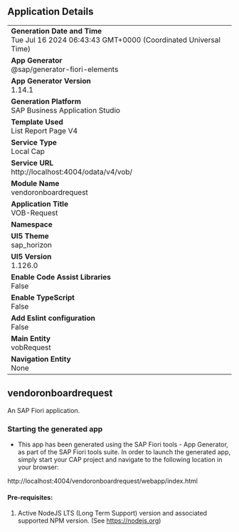## Application Details
|               |
| ------------- |
|**Generation Date and Time**<br>Tue Jul 16 2024 06:43:43 GMT+0000 (Coordinated Universal Time)|
|**App Generator**<br>@sap/generator-fiori-elements|
|**App Generator Version**<br>1.14.1|
|**Generation Platform**<br>SAP Business Application Studio|
|**Template Used**<br>List Report Page V4|
|**Service Type**<br>Local Cap|
|**Service URL**<br>http://localhost:4004/odata/v4/vob/
|**Module Name**<br>vendoronboardrequest|
|**Application Title**<br>VOB-Request|
|**Namespace**<br>|
|**UI5 Theme**<br>sap_horizon|
|**UI5 Version**<br>1.126.0|
|**Enable Code Assist Libraries**<br>False|
|**Enable TypeScript**<br>False|
|**Add Eslint configuration**<br>False|
|**Main Entity**<br>vobRequest|
|**Navigation Entity**<br>None|

## vendoronboardrequest

An SAP Fiori application.

### Starting the generated app

-   This app has been generated using the SAP Fiori tools - App Generator, as part of the SAP Fiori tools suite.  In order to launch the generated app, simply start your CAP project and navigate to the following location in your browser:

http://localhost:4004/vendoronboardrequest/webapp/index.html

#### Pre-requisites:

1. Active NodeJS LTS (Long Term Support) version and associated supported NPM version.  (See https://nodejs.org)


